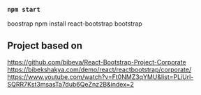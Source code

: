 
### `npm start`

boostrap
npm install react-bootstrap bootstrap

## Project based on
https://github.com/bibeva/React-Bootstrap-Project-Corporate
https://bibekshakya.com/demo/react/reactbootstrap/corporate/
https://www.youtube.com/watch?v=Ft0NMZ3qYMU&list=PLiUrl-SQRR7Kst3msasTa7dub6QeZnz2B&index=2